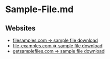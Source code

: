 # Sample-File.md

## Websites

* [filesamples.com => sample file download](https://filesamples.com/)
* [file-examples.com => sample file download](https://file-examples.com/)
* [getsamplefiles.com => sample file download](https://getsamplefiles.com/)
